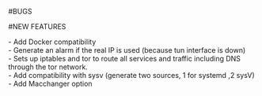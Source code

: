 #BUGS

#NEW FEATURES

\- Add Docker compatibility  
\- Generate an alarm if the real IP is used (because tun interface is down)  
\- Sets up iptables and tor to route all services and traffic including DNS through the tor network.  
\- Add compatibility with sysv (generate two sources, 1 for systemd ,2 sysV)  
\- Add Macchanger option  
